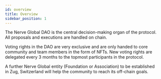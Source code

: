 ```yaml
---
id: overview
title: Overview
sidebar_position: 1
---
```


The Nerve Global DAO is the central decision-making organ of the protocol. All proposals and executions are handled on chain.

Voting rights in the DAO are very exclusive and are only handed to core community and team members in the form of NFTs.
New voting rights are delegated every 3 months to the topmost participants in the protocol.

A further Nerve Global entity (Foundation or Association) to be established in Zug, Switzerland will help the community to reach its off-chain goals.